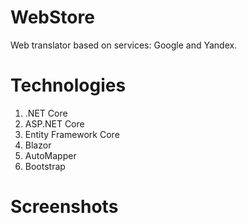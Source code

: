 # WebStore
 Web translator based on services: Google and Yandex.
# Technologies
1) .NET Core
2) ASP.NET Core 
3) Entity Framework Core 
4) Blazor
5) AutoMapper
6) Bootstrap
# Screenshots
